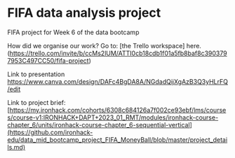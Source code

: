 # FIFA data analysis project

FIFA project for Week 6 of the data bootcamp 

How did we organise our work? Go to: [the Trello workspace] here. (https://trello.com/invite/b/ccMs2lUM/ATTI0cb18cdb1f01a5fb8baf8c3903797953C497CC50/fifa-project)

Link to presentation
https://www.canva.com/design/DAFc4BgDA8A/NGdadQijXgAzB3Q3yHLrFQ/edit


Link to project brief: [https://my.ironhack.com/cohorts/6308c684126a7f002ce93ebf/lms/courses/course-v1:IRONHACK+DAPT+2023_01_RMT/modules/ironhack-course-chapter_6/units/ironhack-course-chapter_6-sequential-vertical](https://github.com/ironhack-edu/data_mid_bootcamp_project_FIFA_MoneyBall/blob/master/project_details.md)

